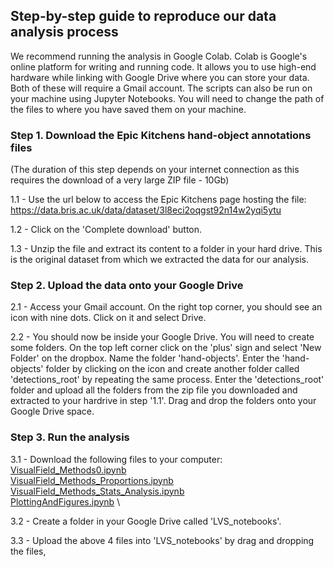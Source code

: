 ## Step-by-step guide to reproduce our data analysis process ##

We recommend running the analysis in Google Colab. Colab is Google's online platform for writing and running code. It allows you to use high-end hardware while linking with Google Drive where you can store your data. Both of these will require a Gmail account. The scripts can also be run on your machine using Jupyter Notebooks. You will need to change the path of the files to where you have saved them on your machine.

### Step 1. Download the Epic Kitchens hand-object annotations files ###
(The duration of this step depends on your internet connection as this requires the download of a very large ZIP file - 10Gb)

  1.1 - Use the url below to access the Epic Kitchens page hosting the file:
  https://data.bris.ac.uk/data/dataset/3l8eci2oqgst92n14w2yqi5ytu
  
  1.2 - Click on the 'Complete download' button. 

  1.3 - Unzip the file and extract its content to a folder in your hard drive. This is the original dataset from which we extracted the data for our analysis.

### Step 2. Upload the data onto your Google Drive ###

  2.1 - Access your Gmail account. On the right top corner, you should see an icon with nine dots. Click on it and select Drive.

  2.2 - You should now be inside your Google Drive. You will need to create some folders. On the top left corner click on the 'plus' sign and select 'New Folder' on the dropbox. Name the folder 'hand-objects'. Enter the 'hand-objects' folder by clicking on the icon and create another folder called 'detections_root' by repeating the same process. Enter the 'detections_root' folder and upload all the folders from the zip file you downloaded and extracted to your hardrive in step '1.1'. Drag and drop the folders onto your Google Drive space.
  
### Step 3. Run the analysis ###

  3.1 - Download the following files to your computer: \
     [VisualField_Methods0.ipynb]() \
     [VisualField_Methods_Proportions.ipynb]() \
     [VisualField_Methods_Stats_Analysis.ipynb]() \
     [PlottingAndFigures.ipynb]() \
     
  3.2 - Create a folder in your Google Drive called 'LVS_notebooks'. 
  
  3.3 - Upload the above 4 files into 'LVS_notebooks' by drag and dropping the files,
